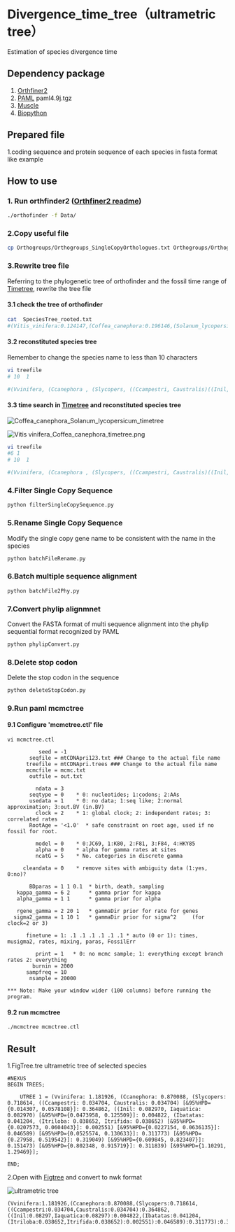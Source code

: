 # Divergence_time_tree（ultrametric tree）
Estimation of species divergence time

## Dependency package
1. [Orthfiner2](https://github.com/davidemms/OrthoFinder)
2. [PAML](http://abacus.gene.ucl.ac.uk/software/paml.html) paml4.9j.tgz
3. [Muscle](http://drive5.com/muscle/)
4. [Biopython](https://biopython.org/)

## Prepared file
1.coding sequence and protein sequence of each species in fasta format
like example 


## How to use
### 1. Run orthfinder2 ([Orthfiner2 readme](https://github.com/davidemms/OrthoFinder))
```bash
./orthofinder -f Data/
```
### 2.Copy useful file
```bash
cp Orthogroups/Orthogroups_SingleCopyOrthologues.txt Orthogroups/Orthogroups.txt Species_Tree/SpeciesTree_rooted.txt workDirectory
```
### 3.Rewrite tree file
Referring to the phylogenetic tree of orthofinder and the fossil time range of [Timetree](http://www.timetree.org/), rewrite the tree file
#### 3.1 check the tree of orthofinder
```bash
cat  SpeciesTree_rooted.txt
#(Vitis_vinifera:0.124147,(Coffea_canephora:0.196146,(Solanum_lycopersicum:0.195935,((Cuscuta_campestris:0.0146811,Cuscuta_australis:0.0347711)0.949219:0.185453,((Ipomoea_nil:0.0217926,Ipomoea_aquatica:0.0289792)0.253723:0.0123219,(Ipomoea_batatas:0.387199,(Ipomoea_triloba:0.00613322,Ipomoea_trifida:0.0061229)0.421138:0.0184493)0.440876:0.0245531)0.718464:0.0782321)0.78037:0.0732721)0.65297:0.0417202)1:0.124147);
```
#### 3.2 reconstituted species tree
Remember to change the species name to less than 10 characters
```bash
vi treefile
# 10  1

#(Vvinifera, (Ccanephora , (Slycopers, ((Ccampestri, Caustralis)((Inil, Iaquatica), (Ibatatas, (Itriloba, Itrifida)))))));
```
#### 3.3 time search in [Timetree](http://www.timetree.org/) and reconstituted species tree
![Coffea_canephora_Solanum_lycopersicum_timetree](./Coffea_canephora_vs_Solanum_lycopersicum_timetree.png)

![Vitis vinifera_Coffea_canephora_timetree.png](./Vitis_vinifera_vs_Coffea_canephora_timetree.png)

```bash
vi treefile
#6 1
# 10  1

#(Vvinifera, (Ccanephora , (Slycopers, ((Ccampestri, Caustralis)((Inil, Iaquatica), (Ibatatas, (Itriloba, Itrifida))))))'>0.79<0.91')'>1.11<1.31';
```
### 4.Filter Single Copy Sequence
```python
python filterSingleCopySequence.py
```
### 5.Rename Single Copy Sequence
Modify the single copy gene name to be consistent with the name in the species
```python
python batchFileRename.py
```
### 6.Batch multiple sequence alignment
```python
python batchFile2Phy.py
```
### 7.Convert phylip alignmnet
Convert the FASTA format of multi sequence alignment into the phylip sequential format recognized by PAML
```python
python phylipConvert.py
```
### 8.Delete stop codon
Delete the stop codon in the sequence
```python
python deleteStopCodon.py
```
### 9.Run paml mcmctree
#### 9.1 Configure 'mcmctree.ctl' file
```
vi mcmctree.ctl

          seed = -1
       seqfile = mtCDNApri123.txt ### Change to the actual file name
      treefile = mtCDNApri.trees ### Change to the actual file name
      mcmcfile = mcmc.txt
       outfile = out.txt

         ndata = 3
       seqtype = 0    * 0: nucleotides; 1:codons; 2:AAs
       usedata = 1    * 0: no data; 1:seq like; 2:normal approximation; 3:out.BV (in.BV)
         clock = 2    * 1: global clock; 2: independent rates; 3: correlated rates
       RootAge = '<1.0'  * safe constraint on root age, used if no fossil for root.

         model = 0    * 0:JC69, 1:K80, 2:F81, 3:F84, 4:HKY85
         alpha = 0    * alpha for gamma rates at sites
         ncatG = 5    * No. categories in discrete gamma

     cleandata = 0    * remove sites with ambiguity data (1:yes, 0:no)?

       BDparas = 1 1 0.1  * birth, death, sampling
   kappa_gamma = 6 2      * gamma prior for kappa
   alpha_gamma = 1 1      * gamma prior for alpha

   rgene_gamma = 2 20 1   * gammaDir prior for rate for genes
  sigma2_gamma = 1 10 1   * gammaDir prior for sigma^2     (for clock=2 or 3)

      finetune = 1: .1 .1 .1 .1 .1 .1 * auto (0 or 1): times, musigma2, rates, mixing, paras, FossilErr

         print = 1   * 0: no mcmc sample; 1: everything except branch rates 2: everything
        burnin = 2000
      sampfreq = 10
       nsample = 20000

*** Note: Make your window wider (100 columns) before running the program.

```
#### 9.2 run mcmctree
```bash
./mcmctree mcmctree.ctl
```
## Result
1.FigTree.tre
ultrametric tree of selected species

```
#NEXUS
BEGIN TREES;

	UTREE 1 = (Vvinifera: 1.181926, (Ccanephora: 0.870088, (Slycopers: 0.718614, ((Ccampestri: 0.034704, Caustralis: 0.034704) [&95%HPD={0.014307, 0.0578108}]: 0.364862, ((Inil: 0.082970, Iaquatica: 0.082970) [&95%HPD={0.0473958, 0.125509}]: 0.004822, (Ibatatas: 0.041204, (Itriloba: 0.038652, Itrifida: 0.038652) [&95%HPD={0.0207573, 0.0604043}]: 0.002551) [&95%HPD={0.0227154, 0.0636135}]: 0.046589) [&95%HPD={0.0525574, 0.130633}]: 0.311773) [&95%HPD={0.27958, 0.519542}]: 0.319049) [&95%HPD={0.609845, 0.823407}]: 0.151473) [&95%HPD={0.802348, 0.915719}]: 0.311839) [&95%HPD={1.10291, 1.29469}];

END;

``` 
2.Open with [Figtree](http://tree.bio.ed.ac.uk/software/figtree/) and convert to nwk format 

![ultrametric tree](./ultrametric_tree_in_nwk.png)
```
(Vvinifera:1.181926,(Ccanephora:0.870088,(Slycopers:0.718614,((Ccampestri:0.034704,Caustralis:0.034704):0.364862,((Inil:0.08297,Iaquatica:0.08297):0.004822,(Ibatatas:0.041204,(Itriloba:0.038652,Itrifida:0.038652):0.002551):0.046589):0.311773):0.319049):0.151473):0.311839);
```
